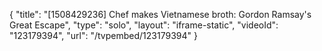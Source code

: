 {
    "title": "[1508429236] Chef makes Vietnamese broth: Gordon Ramsay's Great Escape",
    "type": "solo",
    "layout": "iframe-static",
    "videoId": "123179394",
    "url": "\/tvpembed\/123179394"
}